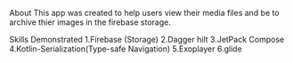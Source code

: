 About
This app was created to help users view their media files and be to archive thier images in the firebase storage.

Skills Demonstrated
1.Firebase (Storage)
2.Dagger hilt
3.JetPack Compose
4.Kotlin-Serialization(Type-safe Navigation)
5.Exoplayer
6.glide
